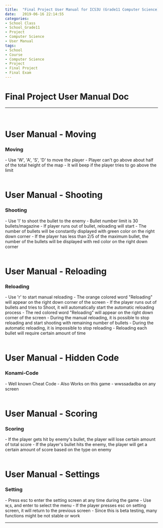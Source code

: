 ```yaml
---
title:  "Final Project User Manual for ICS3U (Grade11 Computer Science)"
date:   2019-06-16 22:14:55
categories:
- School Class
- School_Grade11
- Project
- Computer Science
- User Manual
tags:
- School
- Course
- Computer Science
- Project
- Final Project
- Final Exam
---
```

<h1>Final Project User Manual Doc</h1>

<hr>
<br>

# User Manual - Moving<br>
  <h3>Moving</h3>
  - Use 'W', 'A', 'S', 'D' to move the player
  - Player can't go above about half of the total height of the map
    - It will beep if the player tries to go above the limit
<br>
<br>

# User Manual - Shooting<br>
  <h3>Shooting</h3>
  - Use 'l' to shoot the bullet to the enemy
  - Bullet number limit is 30 bullets/magazine
  - If player runs out of bullet, reloading will start
  - The number of bullets will be constantly displayed with green color on the right down corner
  - If the player has less than 2/5 of the maximum bullet, the number of the bullets will be displayed with red color on the right down corner
<br>
<br>

# User Manual - Reloading<br>
  <h3>Reloading</h3>
  - Use 'r' to start manual reloading
    - The orange colored word "Reloading" will appear on the right down corner of the screen
  - If the player runs out of bullets and tries to Shoot, it will automatically start the automatic reloading process
    - The red colored word "Reloading" will appear on the right down corner of the screen
  - During the manual reloading, it is possible to stop reloading and start shooting with remaining number of bullets
  - During the automatic reloading, it is impossible to stop reloading
  - Reloading each bullet will require certain amount of time
<br>
<br>

# User Manual - Hidden Code<br>
  <h3>Konami-Code</h3>
  - Well known Cheat Code
  - Also Works on this game
    - wwssadadba on any screen
<br>
<br>

# User Manual - Scoring<br>
  <h3>Scoring</h3>
  - If the player gets hit by enemy's bullet, the player will lose certain amount of total score
  - If the player's bullet hits the enemy, the player will get a certain amount of score based on the type on enemy
  <br>
  <br>

# User Manual - Settings<br>
  <h3>Setting</h3>
  - Press esc to enter the setting screen at any time during the game
  - Use w,s, and enter to select the menu
  - If the player presses esc on setting screen, it will return to the previous screen
  - Since this is beta testing, many functions might be not stable or work
<br>
<hr>
